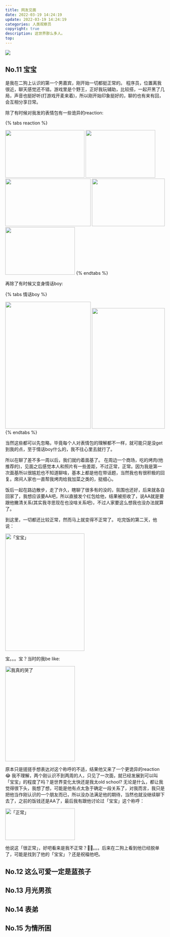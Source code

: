 ```yaml
---
title: 网友见面
date: 2022-03-19 14:24:19
update: 2022-03-19 14:24:19
categories: 人类观察员
copyright: true
description: 这世界那么多人。
top:
---
```


<img src="https://cdn.jsdelivr.net/gh/Summyj/blogImageCDN/images/11-20/1652261556785.jpg" >

## No.11 宝宝

是我在二狗上认识的第一个男嘉宾，刚开始一切都挺正常的。
程序员，位置离我很近，聊天感觉还不错。游戏里是个野王，正好我玩辅助，比较搭，一起开黑了几局，声音也挺好听(打游戏开麦来着)，所以刚开始印象挺好的，聊的也有来有回，会互相分享日常。

除了有时候对我发的表情包有一些诡异的reaction:

{% tabs reaction %}
<!-- tab -->
<img src="https://cdn.jsdelivr.net/gh/Summyj/blogImageCDN/images/11-20/1.gif" height=150 width=250>
<!-- endtab -->
<!-- tab -->
<img src="https://cdn.jsdelivr.net/gh/Summyj/blogImageCDN/images/11-20/2.gif" height=150 width=220>
<!-- endtab -->
<!-- tab -->
<img src="https://cdn.jsdelivr.net/gh/Summyj/blogImageCDN/images/11-20/3.gif" height=150 width=270>
<!-- endtab -->
<!-- tab -->
<img src="https://cdn.jsdelivr.net/gh/Summyj/blogImageCDN/images/11-20/4.gif" height=150 width=230>
<!-- endtab -->
<!-- tab -->
<img src="https://cdn.jsdelivr.net/gh/Summyj/blogImageCDN/images/11-20/5.gif" height=150 width=220>
<!-- endtab -->
{% endtabs %}

再除了有时候又变身情话boy:

{% tabs 情话boy %}
<!-- tab -->
<img src="https://cdn.jsdelivr.net/gh/Summyj/blogImageCDN/images/11-20/IMG_7818.jpg" height=400 width=270>
<!-- endtab -->
<!-- tab -->
<img src="https://cdn.jsdelivr.net/gh/Summyj/blogImageCDN/images/11-20/IMG_7834.JPG" height=380 width=230>
<!-- endtab -->
{% endtabs %}

当然这些都可以先忽略，毕竟每个人对表情包的理解都不一样，就可能只是没get到我的点，至于情话boy什么的，我不往心里去就行了。

所以在聊了差不多一周以后，我们就约着面基了。
在周边一个商场，吃的烤肉(他推荐的)，见面之后感觉本人和照片有一些差距，不过正常，正常。因为我是第一次面基所以很尴尬也不知道聊啥，基本上都是他在带话题，当然我也有很积极的回复。席间人家也一直帮我烤肉给我加菜之类的，挺细心。

饭后一起在路边散步，走了许久，瞎聊了很多有的没的，氛围也还好，后来就各自回家了，我想应该要AA吧，所以直接发个红包给他，结果被拒收了，说AA就是要跟他撇清关系(其实我寻思现在也没啥关系吧)，不过人家要这么想我也没办法就算了。

到这里，一切都还比较正常，然而马上就变得不正常了。
吃完饭的第二天，他说：

<img src="https://cdn.jsdelivr.net/gh/Summyj/blogImageCDN/images/11-20/IMG_7870.jpg" height=370 width=250 alt="「宝宝」">

宝。。。宝？当时的我be like: 

<img src="https://cdn.jsdelivr.net/gh/Summyj/blogImageCDN/images/11-20/IMG_7830.jpg" height=300 width=220 alt="我真的哭了">

原本只是搓搓手想表达对这个称呼的不适，结果他又来了一个更诡异的reaction:joy:
我不理解，两个刚认识不到两周的人，只见了一次面，就已经发展到可以叫「宝宝」的程度了吗？是世界变化太快还是我太old school?
无论是什么，都让我觉得很下头，我想了想，可能是他有点太急于确定一段关系了，对我而言，我只是把他当作刚认识的一个朋友而已，所以没办法满足他的期待，当然也就没继续聊下去了，之前的饭钱还是AA了，最后我有跟他讨论过「宝宝」这个称呼：

<img src="https://cdn.jsdelivr.net/gh/Summyj/blogImageCDN/images/11-20/baobao.jpg" height=100 width=220 alt="「正常」">

他说这「很正常」，好吧看来是我不正常？🤷‍♀️。。。后来在二狗上看到他已经脱单了，可能是找到了他的「宝宝」？还是祝福他吧。

## No.12 这么可爱一定是蓝孩子

## No.13 月光男孩

## No.14 表弟

## No.15 为情所困
